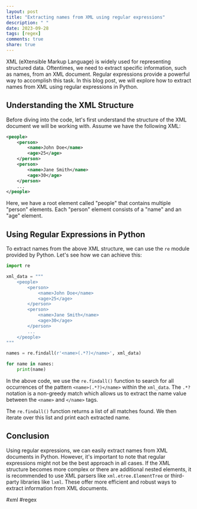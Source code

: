 ```yaml
---
layout: post
title: "Extracting names from XML using regular expressions"
description: " "
date: 2023-09-28
tags: [regex]
comments: true
share: true
---
```


XML (eXtensible Markup Language) is widely used for representing structured data. Oftentimes, we need to extract specific information, such as names, from an XML document. Regular expressions provide a powerful way to accomplish this task. In this blog post, we will explore how to extract names from XML using regular expressions in Python.

## Understanding the XML Structure

Before diving into the code, let's first understand the structure of the XML document we will be working with. Assume we have the following XML:

```xml
<people>
    <person>
        <name>John Doe</name>
        <age>25</age>
    </person>
    <person>
        <name>Jane Smith</name>
        <age>30</age>
    </person>
    ...
</people>
```

Here, we have a root element called "people" that contains multiple "person" elements. Each "person" element consists of a "name" and an "age" element.

## Using Regular Expressions in Python

To extract names from the above XML structure, we can use the `re` module provided by Python. Let's see how we can achieve this:

```python
import re

xml_data = """
    <people>
        <person>
            <name>John Doe</name>
            <age>25</age>
        </person>
        <person>
            <name>Jane Smith</name>
            <age>30</age>
        </person>
        ...
    </people>
"""

names = re.findall(r'<name>(.*?)</name>', xml_data)

for name in names:
    print(name)
```

In the above code, we use the `re.findall()` function to search for all occurrences of the pattern `<name>(.*?)</name>` within the `xml_data`. The `.*?` notation is a non-greedy match which allows us to extract the name value between the `<name>` and `</name>` tags.

The `re.findall()` function returns a list of all matches found. We then iterate over this list and print each extracted name.

## Conclusion

Using regular expressions, we can easily extract names from XML documents in Python. However, it's important to note that regular expressions might not be the best approach in all cases. If the XML structure becomes more complex or there are additional nested elements, it is recommended to use XML parsers like `xml.etree.ElementTree` or third-party libraries like `lxml`. These offer more efficient and robust ways to extract information from XML documents.

#xml #regex